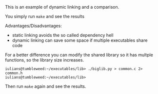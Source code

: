 This is an example of dynamic linking and a comparison.

You simply run `make` and see the results

Advantages/Disadvantages:
- static linking avoids the so called dependency hell
- dynamic linking can save some space if multiple executables share code

For a better difference you can modify the shared library so it has multple functions, so the library size increases.

```
iulians@tumbleweed:~/executables/lib> ./biglib.py > common.c 2> common.h
iulians@tumbleweed:~/executables/lib>
```
Then run `make` again and see the results.


